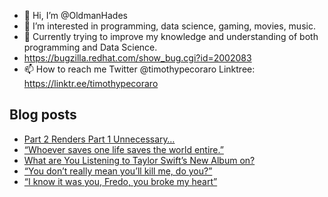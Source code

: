 - 👋 Hi, I’m @OldmanHades
- 👀 I’m interested in programming, data science, gaming, movies, music.
- 🌱 Currently trying to improve my knowledge and understanding of both programming and Data Science.
- https://bugzilla.redhat.com/show_bug.cgi?id=2002083
- 📫 How to reach me Twitter @timothypecoraro
Linktree: https://linktr.ee/timothypecoraro

## Blog posts
<!-- BLOG-POST-LIST:START -->
- [Part 2 Renders Part 1 Unnecessary…](https://medium.com/@timothypecoraro/part-2-renders-part-1-unnecessary-0ff48052baec?source=rss-5097f5c9b801------2)
- [“Whoever saves one life saves the world entire.”](https://medium.com/@timothypecoraro/whoever-saves-one-life-saves-the-world-entire-d748172ae640?source=rss-5097f5c9b801------2)
- [What are You Listening to Taylor Swift’s New Album on?](https://medium.com/@timothypecoraro/what-are-you-listening-to-taylor-swifts-new-album-on-1d0a15212186?source=rss-5097f5c9b801------2)
- [“You don’t really mean you’ll kill me, do you?”](https://medium.com/@timothypecoraro/you-dont-really-mean-you-ll-kill-me-do-you-d95df86b5986?source=rss-5097f5c9b801------2)
- [“I know it was you, Fredo, you broke my heart”](https://medium.com/@timothypecoraro/i-know-it-was-you-fredo-you-broke-my-heart-f999a09b275c?source=rss-5097f5c9b801------2)
<!-- BLOG-POST-LIST:END -->
